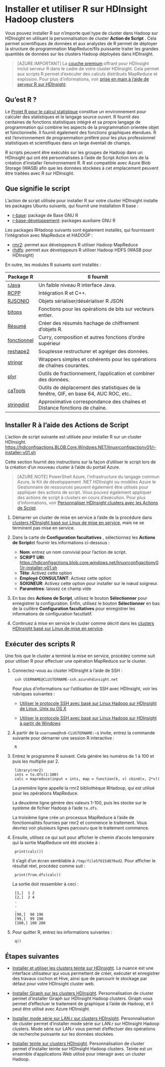 <properties
    pageTitle="Installer R sur basé sur Linux HDInsight | Microsoft Azure"
    description="Découvrez comment installer et R permet de personnaliser clusters Hadoop basé sur Linux."
    services="hdinsight"
    documentationCenter=""
    authors="Blackmist"
    manager="jhubbard"
    editor="cgronlun"/>

<tags
    ms.service="hdinsight"
    ms.workload="big-data"
    ms.tgt_pltfrm="na"
    ms.devlang="na"
    ms.topic="article"
    ms.date="09/20/2016"
    ms.author="larryfr"/>

# <a name="install-and-use-r-on-hdinsight-hadoop-clusters"></a>Installer et utiliser R sur HDInsight Hadoop clusters

Vous pouvez installer R sur n’importe quel type de cluster dans Hadoop sur HDInsight en utilisant la personnalisation de cluster **Action de Script** . Cela permet scientifiques de données et aux analystes de R permet de déployer la structure de programmation MapReduce/fils puissante traiter les grandes quantités de données sur les clusters Hadoop déployées dans HDInsight.

> [AZURE.IMPORTANT] La [couche premium](https://azure.microsoft.com/pricing/details/hdinsight/) offrant pour HDInsight inclut serveur R dans le cadre de votre cluster HDInsight. Cela permet aux scripts R permet d’exécuter des calculs distribués MapReduce et explosion. Pour plus d’informations, voir [prise en main à l’aide de serveur R sur HDInsight](hdinsight-hadoop-r-server-get-started.md). 


## <a name="what-is-r"></a>Qu’est R ?

Le <a href="http://www.r-project.org/" target="_blank">Projet R pour le calcul statistique</a> constitue un environnement pour calculer des statistiques et le langage source ouvert. R fournit des centaines de fonctions statistiques intégré et sa propre langage de programmation qui combine les aspects de la programmation orientée objet et fonctionnelle. Il fournit également des fonctions graphiques étendues. R est l’environnement de programmation préféré pour les plus professionnel statistiques et scientifiques dans un large éventail de champs.

R scripts peuvent être exécutés sur les groupes de Hadoop dans un HDInsight qui ont été personnalisées à l’aide de Script Action lors de la création d’installer l’environnement R. R est compatible avec Azure Blob Storage (WASB) afin que les données stockées à cet emplacement peuvent être traitées avec R sur HDInsight.

## <a name="what-the-script-does"></a>Que signifie le script

L’action de script utilisée pour installer R sur votre cluster HDInsight installe les packages Ubuntu suivants, qui fournit une installation R base :

* [r-base](http://packages.ubuntu.com/precise/r-base): package de Base GNU R
* [r-base-développement](http://packages.ubuntu.com/precise/r-base-dev): packages auxiliaire GNU R

Les packages RHadoop suivants sont également installés, qui fournissent l’intégration avec MapReduce et HADOOP :

* [rmr2](https://github.com/RevolutionAnalytics/rmr2): permet aux développeurs R utiliser Hadoop MapReduce
* [rhdfs](https://github.com/RevolutionAnalytics/rhdfs): permet aux développeurs R utiliser Hadoop HDFS (WASB pour HDInsight)

En outre, les modules R suivants sont installés :

| Package R | Il fournit |
| --------- | ---------------- |
| [rJava](https://cran.r-project.org/web/packages/rJava/index.html) | Un faible niveau R interface Java. |
| [RCPP](https://cran.r-project.org/web/packages/Rcpp/index.html) | Intégration R et C++. |
| [RJSONIO](https://cran.r-project.org/web/packages/RJSONIO/index.html) | Objets sérialiser/désérialiser R JSON |
| [bitops](https://cran.r-project.org/web/packages/bitops/index.html) | Fonctions pour les opérations de bits sur vecteurs entier. |
| [Résumé](https://cran.r-project.org/web/packages/digest/index.html) | Créer des résumés hachage de chiffrement d’objets R. |
| [fonctionnel](https://cran.r-project.org/web/packages/functional/index.html) | Curry, composition et autres fonctions d’ordre supérieur |
| [reshape2](https://cran.r-project.org/web/packages/reshape2/index.html) | Souplesse restructurer et agréger des données. |
| [stringr](https://cran.r-project.org/web/packages/stringr/index.html) | Wrappers simples et cohérents pour les opérations de chaînes courantes. |
| [plyr](https://cran.r-project.org/web/packages/plyr/index.html) | Outils de fractionnement, l’application et combiner des données. |
| [caTools](https://cran.r-project.org/web/packages/caTools/index.html) | Outils de déplacement des statistiques de la fenêtre, GIF, en base 64, AUC ROC, etc.. |
| [stringdist](https://cran.r-project.org/web/packages/stringdist/index.html) | Approximative correspondance des chaînes et Distance fonctions de chaîne. |

## <a name="install-r-using-script-actions"></a>Installer R à l’aide des Actions de Script

L’action de script suivante est utilisée pour installer R sur un cluster HDInsight. https://hdiconfigactions.BLOB.Core.Windows.NET/linuxrconfigactionv01/r-installer-v01.sh
    
Cette section fournit des instructions sur la façon d’utiliser le script lors de la création d’un nouveau cluster à l’aide du portail Azure. 

> [AZURE.NOTE] PowerShell Azure, l’infrastructure du langage commun Azure, le Kit de développement .NET HDInsight ou modèles Azure le Gestionnaire de ressources peuvent également être utilisés pour appliquer des actions de script. Vous pouvez également appliquer des actions de script à clusters en cours d’exécution. Pour plus d’informations, voir [Personnaliser HDInsight clusters avec les Actions de Script](hdinsight-hadoop-customize-cluster-linux.md).

1. Démarrer un cluster de mise en service à l’aide de la procédure dans [clusters HDInsight basé sur Linux de mise en service](hdinsight-hadoop-provision-linux-clusters.md#portal), mais ne se terminent pas mise en service.

2. Dans la carte de **Configuration facultatives** , sélectionnez les **Actions de Script**et fournir les informations ci-dessous :

    * __Nom__: entrez un nom convivial pour l’action de script.
    * __SCRIPT URI__: https://hdiconfigactions.blob.core.windows.net/linuxrconfigactionv01/r-installer-v01.sh
    * __Tête__: Activez cette option
    * __Employé CONSULTANT__: Activez cette option
    * __SOIGNEUR__: Activez cette option pour installer sur le nœud soigneur.
    * __Paramètres__: laissez ce champ vide

3. En bas des **Actions de Script**, utilisez le bouton **Sélectionner** pour enregistrer la configuration. Enfin, utilisez le bouton **Sélectionner** en bas de la cuillère **Configuration facultatives** pour enregistrer les informations de configuration facultatif.

4. Continuez à mise en service le cluster comme décrit dans les [clusters HDInsight basé sur Linux de mise en service](hdinsight-hadoop-provision-linux-clusters.md#portal).

## <a name="run-r-scripts"></a>Exécuter des scripts R

Une fois que le cluster a terminé la mise en service, procédez comme suit pour utiliser R pour effectuer une opération MapReduce sur le cluster.

1. Connectez-vous au cluster HDInsight à l’aide de SSH :

        ssh USERNAME@CLUSTERNAME-ssh.azurehdinsight.net

    Pour plus d’informations sur l’utilisation de SSH avec HDInsight, voir les rubriques suivantes :

    * [Utiliser le protocole SSH avec basé sur Linux Hadoop sur HDInsight de Linux, Unix ou OS X](hdinsight-hadoop-linux-use-ssh-unix.md)

    * [Utiliser le protocole SSH avec basé sur Linux Hadoop sur HDInsight à partir de Windows](hdinsight-hadoop-linux-use-ssh-windows.md)

2. À partir de la `username@hn0-CLUSTERNAME:~$` invite, entrez la commande suivante pour démarrer une session R interactive :

        R

3. Entrez le programme R suivant. Cela génère les numéros de 1 à 100 et puis les multiplie par 2.

        library(rmr2)
        ints = to.dfs(1:100)
        calc = mapreduce(input = ints, map = function(k, v) cbind(v, 2*v))

    La première ligne appelle la rmr2 bibliothèque RHadoop, qui est utilisé pour les opérations MapReduce.

    La deuxième ligne génère des valeurs 1-100, puis les stocke sur le système de fichier Hadoop à l’aide `to.dfs`.

    La troisième ligne crée un processus MapReduce à l’aide de fonctionnalités fournies par rmr2 et commence le traitement. Vous devriez voir plusieurs lignes parcouru que le traitement commence.

4. Ensuite, utilisez ce qui suit pour afficher le chemin d’accès temporaire qui la sortie MapReduce ont été stockée à :

        print(calc())

    Il s’agit d’un écran semblable à `/tmp/file5f615d870ad2`. Pour afficher le résultat réel, procédez comme suit :

        print(from.dfs(calc))

    La sortie doit ressembler à ceci :

        [1,]  1 2
        [2,]  2 4
        .
        .
        .
        [98,]  98 196
        [99,]  99 198
        [100,] 100 200

5. Pour quitter R, entrez les informations suivantes :

        q()


## <a name="next-steps"></a>Étapes suivantes

- [Installer et utiliser les clusters teinte sur HDInsight](hdinsight-hadoop-hue-linux.md). La nuance est une interface utilisateur qui vous permettent de créer, exécuter et enregistrer des travaux cochon et Hive, ainsi que de parcourir le stockage par défaut pour votre HDInsight cluster web.

- [Installer Giraph sur les clusters HDInsight](hdinsight-hadoop-giraph-install.md). Personnalisation de cluster permet d’installer Giraph sur HDInsight Hadoop clusters. Giraph vous permet d’effectuer le traitement de graphique à l’aide de Hadoop, et il peut être utilisé avec Azure HDInsight.

- [Installer mode série sur LAN.r sur clusters HDInsight](hdinsight-hadoop-solr-install.md). Personnalisation de cluster permet d’installer mode série sur LAN.r sur HDInsight Hadoop clusters. Mode série sur LAN.r vous permet d’effectuer des opérations de recherche puissante sur les données stockées.

- [Installer teinte sur clusters HDInsight](hdinsight-hadoop-hue-linux.md). Personnalisation de cluster permet d’installer teinte sur HDInsight Hadoop clusters. Teinte est un ensemble d’applications Web utilisé pour interagir avec un cluster Hadoop.

[hdinsight-cluster-customize]: hdinsight-hadoop-customize-cluster-linux.md
